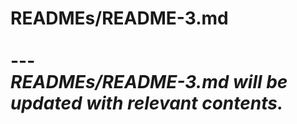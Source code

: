# READMEs/README-3.md <br><br> --- <br> _READMEs/README-3.md will be updated with relevant contents._